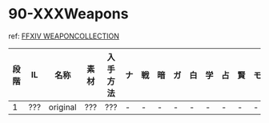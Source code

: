 # 90-XXXWeapons

ref: [FFXIV WEAPONCOLLECTION](https://weapon.ffxivcollection.com/)

|段階|IL|名称|素材|入手方法|ナ|戦|暗|ガ|白|学|占|賢|モ|竜|忍|侍|リ|詩|機|踊|黒|召|赤|
|---|--|----|---|-------|-|-|-|-|-|-|-|-|-|-|-|-|-|-|-|-|-|-|-|
|1|???|original|???|???|-|-|-|-|-|-|-|-|-|-|-|-|-|-|-|-|-|-|-|
